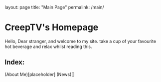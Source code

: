 layout: page
title: "Main Page"
permalink: /main/

# CreepTV's Homepage

Hello, Dear stranger, and welcome to my site. take a cup of your favourite hot beverage and relax whilst reading this.

## Index:

(About Me)[placeholder]
(News)[]
